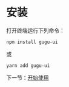 # 安装

打开终端运行下列命令：

```
npm install gugu-ui
```

或

```
yarn add gugu-ui
```

下一节：[开始使用](#/doc/get-started)